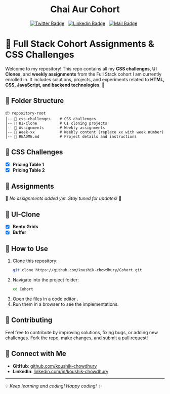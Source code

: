 
<h1 align="center">Chai Aur Cohort</h1>

<!-- Social Media Links -->
<div align= center>

[![Twitter Badge](https://img.shields.io/badge/-@csakoushik-1ca0f1?style=social&labelColor=red&logo=x&logoColor=black&link=https://twitter.com/csakoushik)](https://twitter.com/csakoushik)&nbsp;&nbsp;
[![Linkedin Badge](https://img.shields.io/badge/@koushik-chowdhury-0e76a8)](https://www.linkedin.com/in/koushik-chowdhury/)&nbsp;&nbsp;
[![Mail Badge](https://img.shields.io/badge/-csakoushik@gmail.com-c0392b?style=flat&labelColor=c0392b&logo=gmail&logoColor=pink)](mailto:csakoushik@gmail.com)&nbsp;&nbsp;

</div>

# 📌 Full Stack Cohort Assignments & CSS Challenges

Welcome to my repository! This repo contains all my **CSS challenges**, **UI Clones**, and **weekly assignments** from the Full Stack cohort I am currently enrolled in. It includes solutions, projects, and experiments related to **HTML, CSS, JavaScript, and backend technologies**. 🚀

## 📂 Folder Structure
```
📦 repository-root
│-- 📁 css-challenges    # CSS challenges 
│-- 📁 UI-Clone          # UI cloning projects
│-- 📁 Assignments       # Weekly assignments
│-- 📁 Week-xx           # Weekly content (replace xx with week number)
│-- 📄 README.md         # Project details and instructions
```

## 🎨 CSS Challenges
- [x] **Pricing Table 1**
- [x] **Pricing Table 2**

## 📝 Assignments
🚨 *No assignments added yet. Stay tuned for updates!* 🚨

## 🧬 UI-Clone
- [x] **Bento Grids**
- [x] **Buffer**

## 🚀 How to Use
1. Clone this repository:
   ```sh
   git clone https://github.com/koushik-chowdhury/Cohort.git
   ```
2. Navigate into the project folder:
   ```sh
   cd Cohort
   ```
3. Open the files in a code editor .
4. Run them in a browser to see the implementations.

## 📢 Contributing
Feel free to contribute by improving solutions, fixing bugs, or adding new challenges. Fork the repo, make changes, and submit a pull request!

## 📌 Connect with Me
- **GitHub**: [github.com/koushik-chowdhury](https://github.com/koushik-chowdhury)
- **LinkedIn**: [linkedin.com/in/koushik-chowdhury](https://linkedin.com/in/koushik-chowdhury)

---
💡 *Keep learning and coding! Happy coding! ✨*
